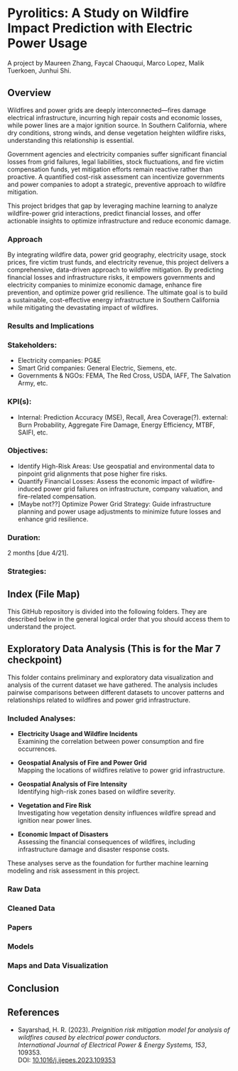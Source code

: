 # Pyrolitics: A Study on Wildfire Impact Prediction with Electric Power Usage
A project by Maureen Zhang, Faycal Chaouqui, Marco Lopez, Malik Tuerkoen, Junhui Shi.

## Overview
Wildfires and power grids are deeply interconnected—fires damage electrical infrastructure, incurring high repair costs and economic losses, while power lines are a major ignition source. In Southern California, where dry conditions, strong winds, and dense vegetation heighten wildfire risks, understanding this relationship is essential.

Government agencies and electricity companies suffer significant financial losses from grid failures, legal liabilities, stock fluctuations, and fire victim compensation funds, yet mitigation efforts remain reactive rather than proactive. A quantified cost-risk assessment can incentivize governments and power companies to adopt a strategic, preventive approach to wildfire mitigation.

This project bridges that gap by leveraging machine learning to analyze wildfire-power grid interactions, predict financial losses, and offer actionable insights to optimize infrastructure and reduce economic damage.

### Approach
By integrating wildfire data, power grid geography, electricity usage, stock prices, fire victim trust funds, and electricity revenue, this project delivers a comprehensive, data-driven approach to wildfire mitigation. By predicting financial losses and infrastructure risks, it empowers governments and electricity companies to minimize economic damage, enhance fire prevention, and optimize power grid resilience. The ultimate goal is to build a sustainable, cost-effective energy infrastructure in Southern California while mitigating the devastating impact of wildfires.

### Results and Implications

### Stakeholders:
- Electricity companies: PG&E
- Smart Grid companies: General Electric, Siemens, etc.
- Governments & NGOs: FEMA, The Red Cross, USDA, IAFF, The Salvation Army, etc.
### KPI(s):
- Internal: Prediction Accuracy (MSE), Recall, Area Coverage(?). external: Burn Probability, Aggregate Fire Damage, Energy Efficiency, MTBF, SAIFI, etc.
### Objectives:
- Identify High-Risk Areas: Use geospatial and environmental data to pinpoint grid alignments that pose higher fire risks.
- Quantify Financial Losses: Assess the economic impact of wildfire-induced power grid failures on infrastructure, company valuation, and fire-related compensation.
- [Maybe not??] Optimize Power Grid Strategy: Guide infrastructure planning and power usage adjustments to minimize future losses and enhance grid resilience.

### Duration: 
2 months [due 4/21].

### Strategies:

## Index (File Map)
This GitHub repository is divided into the following folders. They are described below in the general logical order that you should access them to understand the project.
## Exploratory Data Analysis (This is for the Mar 7 checkpoint)
This folder contains preliminary and exploratory data visualization and analysis of the current dataset we have gathered. 
The analysis includes pairwise comparisons between different datasets to uncover patterns and relationships related 
to wildfires and power grid infrastructure.

### Included Analyses:
- **Electricity Usage and Wildfire Incidents**  
  Examining the correlation between power consumption and fire occurrences.  

- **Geospatial Analysis of Fire and Power Grid**  
  Mapping the locations of wildfires relative to power grid infrastructure.  

- **Geospatial Analysis of Fire Intensity**  
  Identifying high-risk zones based on wildfire severity.  

- **Vegetation and Fire Risk**  
  Investigating how vegetation density influences wildfire spread and ignition near power lines.  

- **Economic Impact of Disasters**  
  Assessing the financial consequences of wildfires, including infrastructure damage and disaster response costs.  

These analyses serve as the foundation for further machine learning modeling and risk assessment in this project.


### Raw Data

### Cleaned Data

### Papers

### Models

### Maps and Data Visualization

## Conclusion



## References
- Sayarshad, H. R. (2023). *Preignition risk mitigation model for analysis of wildfires caused by electrical power conductors.*  
*International Journal of Electrical Power & Energy Systems, 153*, 109353.  
DOI: [10.1016/j.ijepes.2023.109353](https://doi.org/10.1016/j.ijepes.2023.109353)  
